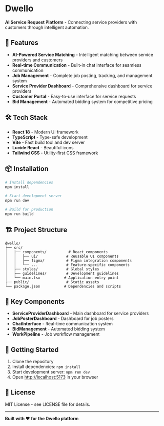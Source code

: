 # Dwello

**AI Service Request Platform** - Connecting service providers with customers through intelligent automation.

## 🚀 Features

- **AI-Powered Service Matching** - Intelligent matching between service providers and customers
- **Real-time Communication** - Built-in chat interface for seamless communication
- **Job Management** - Complete job posting, tracking, and management system
- **Service Provider Dashboard** - Comprehensive dashboard for service providers
- **Customer Portal** - Easy-to-use interface for service requests
- **Bid Management** - Automated bidding system for competitive pricing

## 🛠️ Tech Stack

- **React 18** - Modern UI framework
- **TypeScript** - Type-safe development
- **Vite** - Fast build tool and dev server
- **Lucide React** - Beautiful icons
- **Tailwind CSS** - Utility-first CSS framework

## 📦 Installation

```bash
# Install dependencies
npm install

# Start development server
npm run dev

# Build for production
npm run build
```

## 🏗️ Project Structure

```
dwello/
├── src/
│   ├── components/          # React components
│   │   ├── ui/             # Reusable UI components
│   │   ├── figma/          # Figma integration components
│   │   └── ...             # Feature-specific components
│   ├── styles/             # Global styles
│   ├── guidelines/         # Development guidelines
│   └── main.tsx           # Application entry point
├── public/                 # Static assets
└── package.json           # Dependencies and scripts
```

## 🎯 Key Components

- **ServiceProviderDashboard** - Main dashboard for service providers
- **JobPosterDashboard** - Dashboard for job posters
- **ChatInterface** - Real-time communication system
- **BidManagement** - Automated bidding system
- **WorkPipeline** - Job workflow management

## 🚀 Getting Started

1. Clone the repository
2. Install dependencies: `npm install`
3. Start development server: `npm run dev`
4. Open [http://localhost:5173](http://localhost:5173) in your browser

## 📝 License

MIT License - see LICENSE file for details.

---

**Built with ❤️ for the Dwello platform**